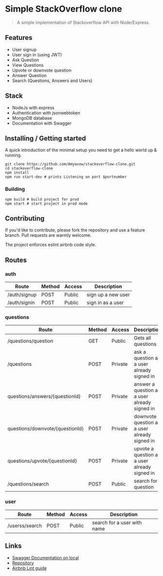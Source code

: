 # Simple StackOverflow clone

> A simple implementation of Stackoverflow API with Node/Express.

## Features

* User signup
* User sign in (using JWT)
* Ask Question
* View Questions
* Upvote or downvote question
* Answer Question
* Search (Questions, Answers and Users)

## Stack

* NodeJs with express
* Authentication with jsonwebtoken
* MongoDB database
* Documentation with Swagger

## Installing / Getting started

A quick introduction of the minimal setup you need to get a hello world up &
running.

```shell
git clone https://github.com/Amyavow/stackoverflow-clone.git
cd stackoverflow-clone
npm install
npm run start-dev # prints Listening on port $portnumber
```

### Building

```shell
npm build # build project for prod
npm start # start project in prod mode
```

## Contributing

If you'd like to contribute, please fork the repository and use a feature
branch. Pull requests are warmly welcome.

The project enforces eslint airbnb code style.

## Routes

### auth

| Route | Method | Access | Description |
| ----------- | ----------- | ----------- | ----------- |
| /auth/signup | POST | Public |sign up a new user |
| /auth/signin | POST | Public | sign in as a user |

### questions

| Route | Method | Access | Description |
| ----------- | ----------- | ----------- | ----------- |
| /questions/question |GET| Public | Gets all questions |
| /questions | POST | Private | ask a question as a user already signed in |
| questions/answers/{questionId} | POST | Private | answer a question as a user already signed in |
|  questions/downvote/{questionId} | POST | Private | downvote a question as a user already signed in |
|  questions/upvote/{questionId} | POST | Private | upvote a question as a user already signed in |
| /questions/search | POST | Public | search for a question |

### user

| Route | Method | Access | Description |
| ----------- | ----------- | ----------- | ----------- |
| /userss/search | POST | Public | search for a user with name |

## Links

* [Swagger Documentation on local](http://host:port/api-docs)
* [Repository](https://github.com/Amyavow/stackoverflow-clone)
* [Airbnb Lint guide](https://github.com/airbnb/javascript)
